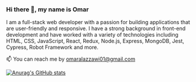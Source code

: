 ### Hi there 👋, my name is Omar 

I am a full-stack web developer with a passion for building applications that are user-friendly and responsive. I have a strong background in front-end development and have worked with a variety of technologies including HTML, CSS, JavaScript, React, Redux, Node.js, Express, MongoDB, Jest, Cypress, Robot Framework and more.

📫 You can reach me by omaralazzawi01@gmail.com 

[![Anurag's GitHub stats](https://github-readme-stats.vercel.app/api?username=omar-al-azzawi)](https://github.com/anuraghazra/github-readme-stats)

<!---
Omar-Al-Azzawi/Omar-Al-Azzawi is a ✨ special ✨ repository because its `README.md` (this file) appears on your GitHub profile.
You can click the Preview link to take a look at your changes.
--->
